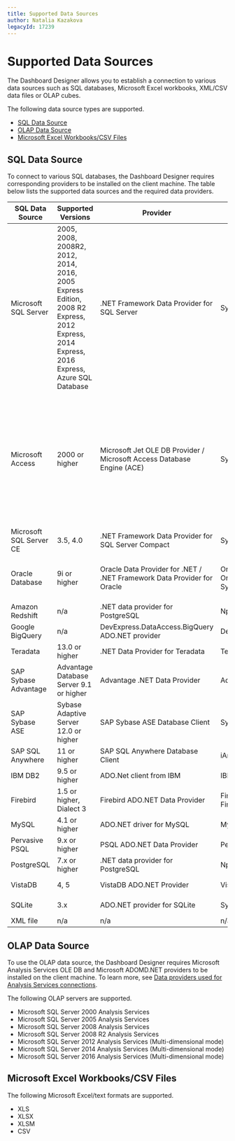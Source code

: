 ```yaml
---
title: Supported Data Sources
author: Natalia Kazakova
legacyId: 17239
---
```

# Supported Data Sources
The Dashboard Designer allows you to establish a connection to various data sources such as SQL databases, Microsoft Excel workbooks, XML/CSV data files or OLAP cubes.

The following data source types are supported.
* [SQL Data Source](#sql-data-source)
* [OLAP Data Source](#olap-data-source)
* [Microsoft Excel Workbooks/CSV Files](#microsoft-excel-workbooks/csv-files)

## <a name="sql-data-source"/>SQL Data Source
To connect to various SQL databases, the Dashboard Designer requires corresponding providers to be installed on the client machine. The table below lists the supported data sources and the required data providers.

| SQL Data Source | Supported Versions | Provider | Database Provider Assembly | Download link |
|---|---|---|---|---|
| Microsoft SQL Server | 2005, 2008, 2008R2, 2012, 2014, 2016, 2005 Express Edition, 2008 R2 Express, 2012 Express, 2014 Express, 2016 Express, Azure SQL Database | .NET Framework Data Provider for SQL Server | System.Data.dll | Included in .NET Framework |
| Microsoft Access | 2000 or higher | Microsoft Jet OLE DB Provider / Microsoft Access Database Engine (ACE) | System.Data.dll | Microsoft Access 2000-2003 - [Microsoft Jet 4.0 Database Engine](https://support.microsoft.com/en-us/kb/239114) / Microsoft Access 2007 and later - [Access Database Engine](https://www.microsoft.com/en-us/download/details.aspx?id=13255) |
| Microsoft SQL Server CE | 3.5, 4.0 | .NET Framework Data Provider for SQL Server Compact | System.Data.SqlServerCe.dll | Included in .NET Framework |
| Oracle Database | 9i or higher | Oracle Data Provider for .NET / .NET Framework Data Provider for Oracle | Oracle.DataAccess.dll, Oracle.ManagedDataAccess.dll, System.Data.OracleClient.dll | [Download link](http://www.oracle.com/technetwork/topics/dotnet/index-085163.html) (Included in .NET Framework) |
| Amazon Redshift | n/a | .NET data provider for PostgreSQL | Npgsql.dll | [Download link](http://www.npgsql.org/) |
| Google BigQuery | n/a | DevExpress.DataAccess.BigQuery ADO.NET provider | DevExpress.DataAccess.BigQuery.dll | [Download link](https://www.nuget.org/packages/DevExpress.DataAccess.BigQuery) |
| Teradata | 13.0 or higher | .NET Data Provider for Teradata | Teradata.Client.Provider.dll | [Download link](https://downloads.teradata.com/download/connectivity/net-data-provider-for-teradata) |
| SAP Sybase Advantage | Advantage Database Server 9.1 or higher | Advantage .NET Data Provider | Advantage.Data.Provider.dll | [Download link](http://devzone.advantagedatabase.com/dz/content.aspx?Key=20&amp;Release=19&amp;Product=4&amp;Platform=11) |
| SAP Sybase ASE | Sybase Adaptive Server 12.0 or higher | SAP Sybase ASE Database Client | Sybase.Data.AseClient.dll | [Download link](http://scn.sap.com/community/developer-center/oltp-db) |
| SAP SQL Anywhere | 11 or higher | SAP SQL Anywhere Database Client | iAnywhere.Data.SQLAnywhere.dll | [Download link](http://scn.sap.com/docs/DOC-35857?d96a349c52fc4f68eea46a47ccb3d360) |
| IBM DB2 | 9.5 or higher | ADO.Net client from IBM | IBM.Data.DB2.dll | [Download link](https://www-01.ibm.com/support/docview.wss?rs=4020&amp;uid=swg21385217) |
| Firebird | 1.5 or higher, Dialect 3 | Firebird ADO.NET Data Provider | FirebirdSql.Data.Firebird.dll, FirebirdSql.Data.FirebirdClient.dll | [Download link](http://firebirdsql.org/en/net-provider/) |
| MySQL | 4.1 or higher | ADO.NET driver for MySQL | MySql.Data.dll | [Download link](http://dev.mysql.com/downloads/connector/net/) |
| Pervasive PSQL | 9.x or higher | PSQL ADO.NET Data Provider | Pervasive.Data.SqlClient.dll | [Download link](http://www.pervasive.com/database/Home/Products/psqlv12.aspx) |
| PostgreSQL | 7.x or higher | .NET data provider for PostgreSQL | Npgsql.dll | [Download link](http://www.npgsql.org/) |
| VistaDB | 4, 5 | VistaDB ADO.NET Provider | VistaDB.5.NET40.dll | [Download link](http://www.gibraltarsoftware.com/VistaDB) |
| SQLite | 3.x | ADO.NET provider for SQLite | System.Data.SQLite.dll | [Download link](https://system.data.sqlite.org/index.html/doc/trunk/www/index.wiki) |
| XML file | n/a | n/a | n/a | n/a |

## <a name="olap-data-source"/>OLAP Data Source
To use the OLAP data source, the Dashboard Designer requires Microsoft Analysis Services OLE DB and Microsoft ADOMD.NET providers to be installed on the client machine. To learn more, see [Data providers used for Analysis Services connections](https://msdn.microsoft.com/en-us/library/dn141152.aspx#bkmk_OLE).

The following OLAP servers are supported.
* Microsoft SQL Server 2000 Analysis Services
* Microsoft SQL Server 2005 Analysis Services
* Microsoft SQL Server 2008 Analysis Services
* Microsoft SQL Server 2008 R2 Analysis Services
* Microsoft SQL Server 2012 Analysis Services (Multi-dimensional mode)
* Microsoft SQL Server 2014 Analysis Services (Multi-dimensional mode)
* Microsoft SQL Server 2016 Analysis Services (Multi-dimensional mode)

## <a name="microsoft-excel-workbooks/csv-files"/>Microsoft Excel Workbooks/CSV Files
The following Microsoft Excel/text formats are supported.
* XLS
* XLSX
* XLSM
* CSV